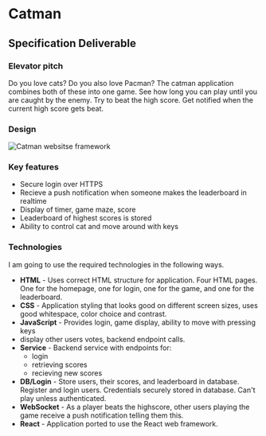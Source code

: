 # Catman

## Specification Deliverable

### Elevator pitch

Do you love cats? Do you also love Pacman? The catman application combines both of these into one game. See how long you can play until you are caught by the enemy. Try to beat the high score. Get notified when the current high score gets beat.

### Design

![Catman websitse framework](https://github.com/rachelstans/startup/assets/101438461/6d43f22b-3ea7-465e-b89a-05a84b8241e8)

### Key features

- Secure login over HTTPS
- Recieve a push notification when someone makes the leaderboard in realtime
- Display of timer, game maze, score
- Leaderboard of highest scores is stored
- Ability to control cat and move around with keys

### Technologies

I am going to use the required technologies in the following ways.

- **HTML** - Uses correct HTML structure for application. Four HTML pages. One for the homepage, one for login, one for the game, and one for the leaderboard.
- **CSS** - Application styling that looks good on different screen sizes, uses good whitespace, color choice and contrast.
- **JavaScript** - Provides login, game display, ability to move with pressing keys
- display other users votes, backend endpoint calls.
- **Service** - Backend service with endpoints for:
  - login
  - retrieving scores
  - recieving new scores
- **DB/Login** - Store users, their scores, and leaderboard in database. Register and login users. Credentials securely stored in database. Can't play unless authenticated.
- **WebSocket** - As a player beats the highscore, other users playing the game receive a push notification telling them this.
- **React** - Application ported to use the React web framework.

